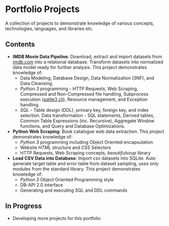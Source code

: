 # Portfolio Projects
A collection of projects to demonstrate knowledge of various concepts, technologies, languages, and libraries etc.

## Contents
- __IMDB Movie Data Pipeline__: Download, extract and import datasets from [imdb.com](https://www.imdb.com/) into a relational database. Transform datasets into normalized data model ready for further analysis. This project demonstrates knowledge of:
  - Data Modeling, Database Design, Data Normalization (3NF), and Data Cleansing.
  - _Python 3_ programming - HTTP Requests, Web Scraping, Compressed and Non-Compressed file handling, Subprocess execution ([sqlite3 cli](https://www.sqlite.org/cli.html)), Resource management, and Exception handling. 
  - _SQL_ - Table design (DDL), primary key, foreign key, and index selection. Data transformation - SQL statements, Derived tables, Common Table Expressions (inc. Recursive), Aggregate Window functions, and Query and Database Optimizations.
- __Python Web Scraping__: Book catalogue web data extraction. This project demonstrates knowledge of:
  - _Python 3_ programming including Object Oriented encapsulation 
  - Website _HTML_ structure and _CSS_ Selectors
  - HTTP Requests, Web Scraping concepts, _beautifulsoup_ library
- __Load CSV Data into Database__: Import csv datasets into SQLite. Auto generate target table and error table from dataset sampling, uses only modules from the standard library. This project demonstrates knowledge of:
  - _Python 3_ Object Oriented Programming style 
  - DB-API 2.0 interface
  - Generating and executing SQL and DDL commands

## In Progress
- Developing more projects for this portfolio

  